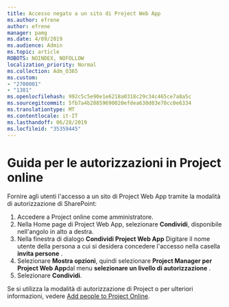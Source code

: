 ```yaml
---
title: Accesso negato a un sito di Project Web App
ms.author: efrene
author: efrene
manager: pamg
ms.date: 4/09/2019
ms.audience: Admin
ms.topic: article
ROBOTS: NOINDEX, NOFOLLOW
localization_priority: Normal
ms.collection: Adm_O365
ms.custom:
- "2700001"
- "1381"
ms.openlocfilehash: 992c5c5e90e1e6218a0318c29c34c465ce7a8a5c
ms.sourcegitcommit: 5fb7a4b28859690020efdea630d03e70cc0e6334
ms.translationtype: MT
ms.contentlocale: it-IT
ms.lasthandoff: 06/28/2019
ms.locfileid: "35359445"
---
```

# <a name="help-with-permissions-in-project-online"></a>Guida per le autorizzazioni in Project online

Fornire agli utenti l'accesso a un sito di Project Web App tramite la modalità di autorizzazione di SharePoint:

1. Accedere a Project online come amministratore.
2. Nella Home page di Project Web App, selezionare **Condividi**, disponibile nell'angolo in alto a destra.
3. Nella finestra di dialogo **Condividi Project Web App** Digitare il nome utente della persona a cui si desidera concedere l'accesso nella casella **invita persone** .
4. Selezionare **Mostra opzioni**, quindi selezionare **Project Manager per Project Web App**dal menu **selezionare un livello di autorizzazione** .
5. Selezionare **Condividi**.

Se si utilizza la modalità di autorizzazione di Project o per ulteriori informazioni, vedere [Add people to Project Online](https://docs.microsoft.com/projectonline/step-2-add-people-to-project-online).

